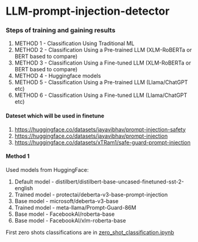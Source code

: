 # LLM-prompt-injection-detector

### Steps of training and gaining results

1. METHOD 1 - Classification Using Traditional ML
2. METHOD 2 - Classification Using a Pre-trained LLM (XLM-RoBERTa or BERT based to compare)
3. METHOD 3 - Classification Using a Fine-tuned LLM (XLM-RoBERTa or BERT based to compare)
4. METHOD 4 - Huggingface models
5. METHOD 5 - Classification Using a Pre-trained LLM (Llama/ChatGPT etc)
6. METHOD 6 - Classification Using a Fine-tuned LLM (Llama/ChatGPT etc)

#### Dateset which will be used in finetune

1. https://huggingface.co/datasets/jayavibhav/prompt-injection-safety
2. https://huggingface.co/datasets/jayavibhav/prompt-injection
3. https://huggingface.co/datasets/xTRam1/safe-guard-prompt-injection

#### Method 1

Used models from HuggingFace:

1. Default model - distilbert/distilbert-base-uncased-finetuned-sst-2-english
2. Trained model - protectai/deberta-v3-base-prompt-injection
3. Base model - microsoft/deberta-v3-base
4. Trained model - meta-llama/Prompt-Guard-86M
5. Base model - FacebookAI/roberta-base
6. Base model - FacebookAI/xlm-roberta-base

First zero shots classifications are in [zero_shot_classification.ipynb](./zero_shot_classification.ipynb)
